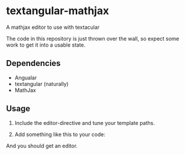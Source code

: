 textangular-mathjax
===================

A mathjax editor to use with textacular


The code in this repository is just thrown over the wall, so expect some work to get it into a usable state.

## Dependencies

* Angualar 
* textangular (naturally)
* MathJax 

## Usage

1. Include the editor-directive and tune your template paths.

2. Add something like this to your code:

<div gt-editor id="my-editor" ng-model="content"></div>

And you should get an editor.




